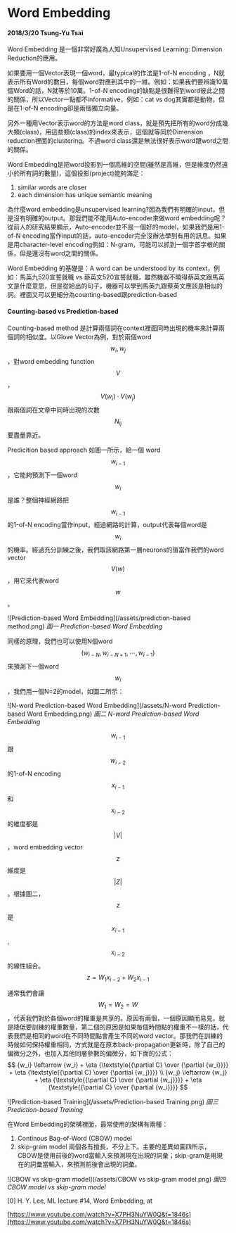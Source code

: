 # Word Embedding

#### 2018/3/20 Tsung-Yu Tsai

Word Embedding 是一個非常好廣為人知Unsupervised Learning: Dimension Reduction的應用。

如果要用一個Vector表現一個word，最typical的作法是1-of-N encoding ，N就表示所有Word的數目，每個word對應到其中的一維。例如：如果我們要辨識10萬個Word的話，N就等於10萬。1-of-N encoding的缺點是很難得到word彼此之間的關係，所以Vector一點都不informative，例如：cat vs dog其實都是動物，但是在1-of-N encoding卻是兩個獨立向量。

另外一種用Vector表示word的方法是word class，就是預先把所有的word分成幾大類\(class\)，用這些類\(class\)的index來表示，這個就等同於Dimension reduction裡面的clustering。不過word class還是無法很好表示word跟word之間的關係。

Word Embedding是把word投影到一個高維的空間(雖然是高維，但是維度仍然遠小於所有詞的數量)，這個投影\(project\)能夠滿足：

1. similar words are closer  
2. each dimension has unique semantic meaning

為什麼word embedding是unsupervised learning?因為我們有明確的input，但是沒有明確的output。那我們能不能用Auto-encoder來做word embedding呢？從前人的研究結果顯示，Auto-encoder並不是一個好的model，如果我們是用1-of-N encoding當作input的話，auto-encoder完全沒辦法學到有用的訊息。如果是用character-level encoding例如：N-gram，可能可以抓到一個字首字根的關係，但是還沒有word之間的關係。

Word Embedding 的基礎是：A word can be understood by its context，例如：馬英九520宣誓就職 vs 蔡英文520宣誓就職，雖然機器不曉得蔡英文跟馬英文是什麼意思，但是從給出的句子，機器可以學到馬英九跟蔡英文應該是相似的詞。裡面又可以更細分為counting-based跟prediction-based

#### Counting-based vs Prediction-based

Counting-based method 是計算兩個詞在context裡面同時出現的機率來計算兩個詞的相似度。以Glove Vector為例，對於兩個word $$w_
i, w_j$$ ，對word embedding function $$V$$， $$V(w_i) \cdot V(w_j)$$ 跟兩個詞在文章中同時出現的次數 $$N_{ij}$$ 要盡量靠近。

Predicition based approach 如圖一所示，給一個 word $$w_{i-1}$$，它能夠預測下一個word $$w_i$$ 是誰？整個神經網路把$$w_{i-1}$$的1-of-N encoding當作input，經過網路的計算，output代表每個word是 $$w_i$$ 的機率。經過充分訓練之後，我們取該網路第一層neurons的值當作我們的word vector $$V(w)$$，用它來代表word $$w$$。

![Prediction-based Word Embedding](/assets/prediction-based method.png)
*圖一 Prediction-based Word Embedding*

同樣的原理，我們也可以使用N個word $$(w_{i-N},w_{i-N+1},\cdots, w_{i-1})$$ 來預測下一個word $$w_i$$ ，我們用一個N=2的model，如圖二所示：

![N-word Prediction-based Word Embedding](/assets/N-word Prediction-based Word Embedding.png)
*圖二 N-word Prediction-based Word Embedding*

$$w_{i-1}$$ 跟 $$w_{i-2}$$ 的1-of-N encoding $$x_{i-1}$$ 和 $$x_{i-2}$$ 的維度都是 $$|V|$$，word embedding vector $$z$$ 維度是 $$|Z|$$。根據圖二，$$z$$ 是 $$x_{i-1}$$, $$x_{i-2}$$ 的線性組合。
$$
z = W_1 x_{i-2} + W_2 x_{i-1}
$$

通常我們會讓$$W_1=W_2=W$$，代表我們對於各個word的權重是共享的。原因有兩個，一個原因顯而易見，就是降低要訓練的權重數量，第二個的原因是如果每個時間點的權重不一樣的話，代表我們是相同的word在不同時間點會產生不同的word vector。那我們在訓練的時候如何保持權重相同，方式就是在原本back-propagation更新時，除了自己的偏微分之外，也加入其他同層參數的偏微分，如下面的公式：
$$
{w_i} \leftarrow {w_i} + \eta {\textstyle{{\partial C} \over {\partial {w_i}}}} + \eta {\textstyle{{\partial C} \over {\partial {w_j}}}} \\
{w_j} \leftarrow {w_j} + \eta {\textstyle{{\partial C} \over {\partial {w_j}}}} + \eta {\textstyle{{\partial C} \over {\partial {w_i}}}}
$$

![Prediction-based Training](/assets/Prediction-based Training.png)
*圖三 Prediction-based Training*

在Word Embedding的架構裡面，最常使用的架構有兩種：
1. Continous Bag-of-Word (CBOW) model
2. skip-gram model
兩個各有擅長，不分上下。主要的差異如圖四所示，CBOW是使用前後的word當輸入來預測現在出現的詞彙；skip-gram是用現在的詞彙當輸入，來預測前後會出現的詞彙。

![CBOW vs skip-gram model](/assets/CBOW vs skip-gram model.png) 
*圖四 CBOW model vs skip-gram model*


\[0\]
H. Y. Lee, ML lecture \#14, Word Embedding, at

[https://www.youtube.com/watch?v=X7PH3NuYW0Q&t=1846s](https://www.youtube.com/watch?v=X7PH3NuYW0Q&t=1846s)

